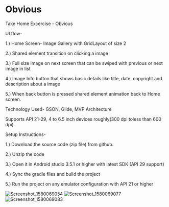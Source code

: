 # Obvious
Take Home Excercise - Obvious

UI flow-

1.) Home Screen- Image Gallery with GridLayout of size 2

2.) Shared element transition on clicking a image 

3.) Full size image on next screen that can be swiped with previous or next image in list

4.) Image Info button that shows basic details like title, date, copyright and description about a image

5.) When back button is pressed shared element animation back to Home screen.

Technology Used-
GSON, Glide, MVP Architecture

Supports API 21-29, 4 to 6.5 inch devices roughly(300 dpi toless than 600 dpi)

Setup Instructions-

1.) Download the source code (zip file) from github.

2.) Unzip the code

3.) Open it in Android studio 3.5.1 or higher  with latest SDK  (API 29 support)

4.) Sync the gradle files and build the project

5.) Run the project on any emulator configuration with API 21 or higher


![Screenshot_1580069054](https://user-images.githubusercontent.com/30449951/73141820-543d1d80-40ae-11ea-8abc-33791aab5963.png)
![Screenshot_1580069077](https://user-images.githubusercontent.com/30449951/73141826-5d2def00-40ae-11ea-8cca-8cbd52b3da4d.png)
![Screenshot_1580069083](https://user-images.githubusercontent.com/30449951/73141827-6028df80-40ae-11ea-9d81-6bf761e20695.png)
